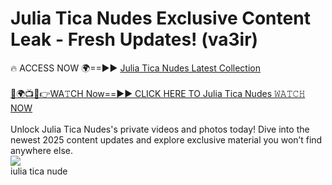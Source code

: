 # Julia Tica Nudes Exclusive Content Leak - Fresh Updates! (va3ir)

🔥 ACCESS NOW 🌍==►► <a href="https://tinyurl.com/2mz8nhtm" rel="nofollow">Julia Tica Nudes Latest Collection</a>
<br><br>
[🔴🌍📺📱👉WA𝚃CH Now==►► CLICK HERE TO Julia Tica Nudes 𝚆𝙰𝚃𝙲𝙷 NOW](https://tinyurl.com/2mz8nhtm)
<br><br>
Unlock Julia Tica Nudes's private videos and photos today! Dive into the newest 2025 content updates and explore exclusive material you won’t find anywhere else.
<br>
<a href="https://tinyurl.com/2mz8nhtm" rel="nofollow" data-target="animated-image.originalLink"><img src="https://camo.githubusercontent.com/8a4f000d20f83aca3bf7ec5f350d767afa0574a8a352519fd8cfa583a6f93a33/68747470733a2f2f692e696d6775722e636f6d2f644a486b345a712e676966" data-canonical-src="https://i.imgur.com/dJHk4Zq.gif" style="max-width: 100%; display: inline-block;" data-target="animated-image.originalImage"></a>
<br>
iulia tica nude